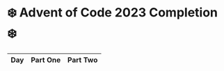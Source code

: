 # ❄️ Advent of Code 2023 Completion ❄️

|  Day  | Part One | Part Two |
| :---: | :------: | :------: |

